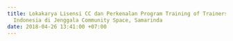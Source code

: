 ```yaml
---
title: Lokakarya Lisensi CC dan Perkenalan Program Training of Trainers Creative Commons
  Indonesia di Jenggala Community Space, Samarinda
date: 2018-04-26 13:41:00 +07:00
---
```


